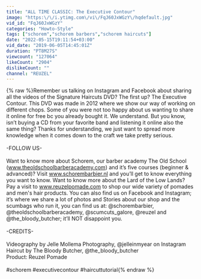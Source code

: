 ```yaml
---
title: "ALL TIME CLASSIC: The Executive Contour"
image: "https:\/\/i.ytimg.com\/vi\/FqJ60JxWGzY\/hqdefault.jpg"
vid_id: "FqJ60JxWGzY"
categories: "Howto-Style"
tags: ["schorem","schorem barbers","schorem haircuts"]
date: "2022-05-15T19:11:54+03:00"
vid_date: "2019-06-05T14:45:01Z"
duration: "PT8M27S"
viewcount: "127064"
likeCount: "2904"
dislikeCount: ""
channel: "REUZEL"
---
```

{% raw %}Remember us talking on Instagram and Facebook about sharing all the videos of the Signature Haircuts DVD? The first up? The Executive Contour. This DVD was made in 2012 where we show our way of working on different chops. Some of you were not too happy about us wanting to share it online for free bc you already bought it. We understand. But you know, isn’t buying a CD from your favorite band and listening it online also the same thing? Thanks for understanding, we just want to spread more knowledge when it comes down to the craft we take pretty serious. <br /><br />-FOLLOW US-<br /><br />Want to know more about Schorem, our barber academy The Old School (www.theoldschoolbarberacademy.com) and it’s five courses (beginner &amp; advanced)? Visit www.schorembarbier.nl and you’ll get to know everything you want to know. Want to know more about the Lard of the Low Lands? Pay a visit to www.reuzelpomade.com to shop our wide variety of pomades and men's hair products. You can also find us on Facebook and Instagram; it’s where we share a lot of photos and Stories about our shop and the scumbags who run it, you can find us at: @schorembarbier, @theoldschoolbarberacademy, @scumcuts_galore, @reuzel and @the_bloody_butcher; it’ll NOT disappoint you.<br /><br />-CREDITS-<br /><br />Videography by Jelle Mollema Photography, @jelleinmyear on Instagram<br />Haircut by The Bloody Butcher, @the_bloody_butcher<br />Product: Reuzel Pomade<br /><br />#schorem #executivecontour #haircuttutorial{% endraw %}
